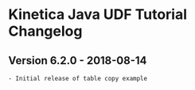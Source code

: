 Kinetica Java UDF Tutorial Changelog
====================================


Version 6.2.0 - 2018-08-14
--------------------------

	- Initial release of table copy example
